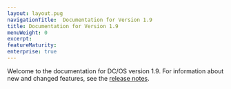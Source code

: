 ```yaml
---
layout: layout.pug
navigationTitle:  Documentation for Version 1.9
title: Documentation for Version 1.9
menuWeight: 0
excerpt:
featureMaturity:
enterprise: true
---
```


Welcome to the documentation for DC/OS version 1.9. For information about new and changed features, see the [release notes](/1.9/release-notes/).